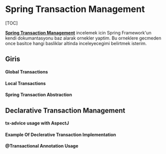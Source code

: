 
Spring Transaction Management 
===================



[TOC]

**[Spring Transaction Management](http://docs.spring.io/spring/docs/current/spring-framework-reference/html/transaction.html)** incelemek icin Spring Framework'un kendi dokumantasyonu baz alarak ornekler yaptim. Bu orneklere gecmeden once basitce hangi basliklar altinda inceleyecegimi belirtmek isterim.


Giris
------------

#### <i class="icon-file"></i> Global Transactions

#### <i class="icon-file"></i> Local Transactions

#### <i class="icon-file"></i> Spring Transaction Abstraction

Declarative Transaction Management
-------------

#### <i class="icon-file"></i> tx-advice usage with AspectJ

#### <i class="icon-file"></i> Example Of Declerative Transaction Implementation

#### <i class="icon-file"></i> @Transactional Annotation Usage